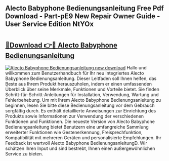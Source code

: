 ## Alecto Babyphone Bedienungsanleitung Free Pdf Download - Part-pE9 New Repair Owner Guide - User Service Edition NtYOx

# <h2><a href="http://df27hz.blite.top/?on=Alecto+Babyphone+Bedienungsanleitung">🔗Download 👉🔴 Alecto Babyphone Bedienungsanleitung</a></h2>

[![Alecto Babyphone Bedienungsanleitung new download](https://i.imgur.com/lujVjoI.png)](http://df27hz.blite.top/?on=Alecto+Babyphone+Bedienungsanleitung)
Hallo und willkommen zum Benutzerhandbuch für Ihr neu integriertes Alecto Babyphone Bedienungsanleitung. Dieser Leitfaden soll Ihnen helfen, das Beste aus Ihrem Produkt herauszuholen, indem er einen umfassenden Überblick über seine Merkmale, Funktionen und Vorteile bietet. Sie finden Schritt-für-Schritt-Anleitungen für Installation, Verwendung, Wartung und Fehlerbehebung. Um mit Ihrem Alecto Babyphone Bedienungsanleitung zu beginnen, lesen Sie bitte diese Bedienungsanleitung vor dem Gebrauch sorgfältig durch. Es enthält detaillierte Anweisungen zur Einrichtung des Produkts sowie Informationen zur Verwendung der verschiedenen Funktionen und Funktionen. Die neueste Version von Alecto Babyphone Bedienungsanleitung bietet Benutzern eine umfangreiche Sammlung erweiterter Funktionen wie Gestenerkennung, Freisprechfunktion, Kompatibilität mit mehreren Geräten und personalisierte Empfehlungen. Ihr Feedback ist wertvoll Alecto Babyphone BedienungsanleitungD. Wir schätzen Ihren Input und sind bestrebt, Ihnen einen außergewöhnlichen Service zu bieten.

